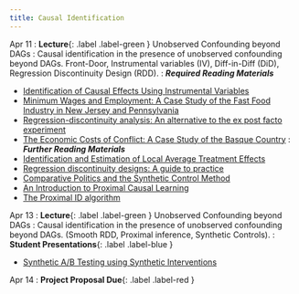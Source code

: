 ```yaml
---
title: Causal Identification
---
```


Apr 11
: **Lecture**{: .label .label-green } Unobserved Confounding beyond DAGs
: Causal identification in the presence of unobserved confounding beyond DAGs. Front-Door, Instrumental variables (IV), Diff-in-Diff (DiD), Regression Discontinuity Design (RDD). 
: ***Required Reading Materials***
- [Identification of Causal Effects Using Instrumental Variables](https://www.jstor.org/stable/2291629)
- [Minimum Wages and Employment: A Case Study of the Fast Food Industry in New Jersey and Pennsylvania](https://www.nber.org/papers/w4509)
- [Regression-discontinuity analysis: An alternative to the ex post facto experiment](https://psycnet.apa.org/record/1962-00061-001)
- [The Economic Costs of Conflict: A Case Study of the Basque Country](https://www.aeaweb.org/articles?id=10.1257/000282803321455188)
: ***Further Reading Materials***
- [Identification and Estimation of Local Average Treatment Effects](https://www.jstor.org/stable/2291629)
- [Regression discontinuity designs: A guide to practice](https://www.sciencedirect.com/science/article/pii/S0304407607001091)
- [Comparative Politics and the Synthetic Control Method](https://economics.mit.edu/sites/default/files/publications/Comparative%20Politics%20and%20the%20Synthetic%20Control.pdf)
- [An Introduction to Proximal Causal Learning](https://arxiv.org/abs/2009.10982)
- [The Proximal ID algorithm](https://arxiv.org/abs/2108.06818)

Apr 13
: **Lecture**{: .label .label-green } Unobserved Confounding beyond DAGs
: Causal identification in the presence of unobserved confounding beyond DAGs. (Smooth RDD, Proximal inference, Synthetic Controls). 
: **Student Presentations**{: .label .label-blue }
- [Synthetic A/B Testing using Synthetic Interventions](https://arxiv.org/abs/2006.07691)

Apr 14
: **Project Proposal Due**{: .label .label-red }
